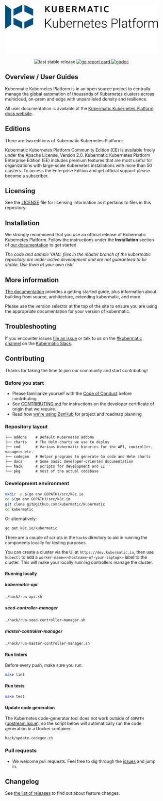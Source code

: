 <p align="center">
  <img src="docs/kkp-logo.png#gh-light-mode-only" width="700px" />
  <img src="docs/kkp-logo-dark.png#gh-dark-mode-only" width="700px" />
</p>

<p align="center">
  <img src="https://img.shields.io/github/v/release/kubermatic/kubermatic" alt="last stable release">

  <a href="https://goreportcard.com/report/k8c.io/kubermatic/v2">
    <img src="https://goreportcard.com/badge/k8c.io/kubermatic/v2" alt="go report card">
  </a>

  <a href="https://pkg.go.dev/k8c.io/kubermatic/v2">
    <img src="https://pkg.go.dev/badge/k8c.io/kubermatic/v2" alt="godoc">
  </a>
</p>

## Overview / User Guides

Kubermatic Kubernetes Platform is in an open source project to centrally manage the global automation of thousands of Kubernetes clusters across multicloud, on-prem and edge with unparalleled density and resilience.

All user documentation is available at the [Kubermatic Kubernetes Platform docs website][21].

## Editions

There are two editions of Kubermatic Kubernetes Platform:

Kubermatic Kubernetes Platform Community Edition (CE) is available freely under the Apache License, Version 2.0.
Kubermatic Kubernetes Platform Enterprise Edition (EE) includes premium features that are most useful for organizations with large-scale Kubernetes installations with more than 50 clusters. To access the Enterprise Edition and get official support please become a subscriber.

## Licensing

See the [LICENSE](LICENSE) file for licensing information as it pertains to files in this repository.

## Installation

We strongly recommend that you use an official release of Kubermatic Kubernetes Platform. Follow the instructions under the **Installation** section of [our documentation][21] to get started.

_The code and sample YAML files in the master branch of the kubermatic repository are under active development and are not guaranteed to be stable. Use them at your own risk!_

## More information

[The documentation][21] provides a getting started guide, plus information about building from source, architecture, extending kubermatic, and more.

Please use the version selector at the top of the site to ensure you are using the appropriate documentation for your version of kubermatic.

## Troubleshooting

If you encounter issues [file an issue][1] or talk to us on the [#kubermatic channel][12] on the [Kubermatic Slack][15].

## Contributing

Thanks for taking the time to join our community and start contributing!

### Before you start

* Please familiarize yourself with the [Code of Conduct][4] before contributing.
* See [CONTRIBUTING.md][2] for instructions on the developer certificate of origin that we require.
* Read how [we're using ZenHub][13] for project and roadmap planning

### Repository layout

```
├── addons    # Default Kubernetes addons
├── charts    # The Helm charts we use to deploy
├── cmd       # Various Kubermatic binaries for the API, controller-managers etc.
├── codegen   # Helper programs to generate Go code and Helm charts
├── docs      # Some basic developer-oriented documentation
├── hack      # scripts for development and CI
└── pkg       # most of the actual codebase
```

### Development environment

```bash
mkdir -p $(go env GOPATH)/src/k8c.io
cd $(go env GOPATH)/src/k8c.io
git clone git@github.com:kubermatic/kubermatic
cd kubermatic
```

Or alternatively:

```bash
go get k8c.io/kubermatic
```

There are a couple of scripts in the `hacks` directory to aid in running the components locally
for testing purposes.

You can create a cluster via the UI at `https://dev.kubermatic.io`, then use `kubectl` to add a
`worker-name=<<hostname-of-your-laptop>>` label to the cluster. This will make your locally
running controllers manage the cluster.

#### Running locally

##### kubermatic-api

```bash
./hack/run-api.sh
```

##### seed-controller-manager

```bash
./hack/run-seed-controller-manager.sh
```

##### master-controller-manager

```bash
./hack/run-master-controller-manager.sh
```

#### Run linters

Before every push, make sure you run:

```bash
make lint
```
#### Run tests

```bash
make test
```

#### Update code generation

The Kubernetes code-generator tool does not work outside of `GOPATH`
([upstream issue](https://github.com/kubernetes/kubernetes/issues/86753)), so the script
below will automatically run the code generation in a Docker container.

```bash
hack/update-codegen.sh
```

### Pull requests

* We welcome pull requests. Feel free to dig through the [issues][1] and jump in.

## Changelog

See [the list of releases][3] to find out about feature changes.

[1]: https://github.com/kubermatic/kubermatic/issues
[2]: https://github.com/kubermatic/kubermatic/blob/master/CONTRIBUTING.md
[3]: https://github.com/kubermatic/kubermatic/releases
[4]: https://github.com/kubermatic/kubermatic/blob/master/CODE_OF_CONDUCT.md

[12]: https://kubermatic.slack.com/messages/kubermatic
[13]: https://github.com/kubermatic/kubermatic/blob/master/Zenhub.md
[15]: http://slack.kubermatic.io/

[21]: https://docs.kubermatic.com/kubermatic/
